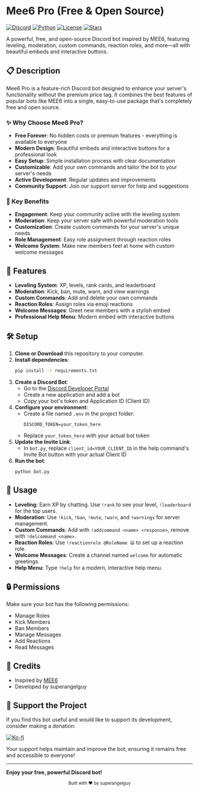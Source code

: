 # Mee6 Pro (Free & Open Source)

[![Discord](https://img.shields.io/discord/your_server_id?color=7289DA&label=Discord&logo=discord&logoColor=white)](https://discord.gg/support)
[![Python](https://img.shields.io/badge/Python-3.8%2B-blue?logo=python&logoColor=white)](https://www.python.org/)
[![License](https://img.shields.io/badge/License-MIT-green)](LICENSE)
[![Stars](https://img.shields.io/github/stars/yourusername/mee6-pro?style=social)](https://github.com/superangelguy/Mee6-Pro)

A powerful, free, and open-source Discord bot inspired by MEE6, featuring leveling, moderation, custom commands, reaction roles, and more—all with beautiful embeds and interactive buttons.

## 📋 Description

Mee6 Pro is a feature-rich Discord bot designed to enhance your server's functionality without the premium price tag. It combines the best features of popular bots like MEE6 into a single, easy-to-use package that's completely free and open source.

### ✨ Why Choose Mee6 Pro?

- **Free Forever**: No hidden costs or premium features - everything is available to everyone
- **Modern Design**: Beautiful embeds and interactive buttons for a professional look
- **Easy Setup**: Simple installation process with clear documentation
- **Customizable**: Add your own commands and tailor the bot to your server's needs
- **Active Development**: Regular updates and improvements
- **Community Support**: Join our support server for help and suggestions

### 🎯 Key Benefits

- **Engagement**: Keep your community active with the leveling system
- **Moderation**: Keep your server safe with powerful moderation tools
- **Customization**: Create custom commands for your server's unique needs
- **Role Management**: Easy role assignment through reaction roles
- **Welcome System**: Make new members feel at home with custom welcome messages

## 🚀 Features

- **Leveling System**: XP, levels, rank cards, and leaderboard
- **Moderation**: Kick, ban, mute, warn, and view warnings
- **Custom Commands**: Add and delete your own commands
- **Reaction Roles**: Assign roles via emoji reactions
- **Welcome Messages**: Greet new members with a stylish embed
- **Professional Help Menu**: Modern embed with interactive buttons

## 🛠️ Setup

1. **Clone or Download** this repository to your computer.
2. **Install dependencies**:
   ```bash
   pip install -r requirements.txt
   ```
3. **Create a Discord Bot**:
   - Go to the [Discord Developer Portal](https://discord.com/developers/applications)
   - Create a new application and add a bot
   - Copy your bot's token and Application ID (Client ID)
4. **Configure your environment**:
   - Create a file named `.env` in the project folder:
     ```env
     DISCORD_TOKEN=your_token_here
     ```
   - Replace `your_token_here` with your actual bot token
5. **Update the Invite Link**:
   - In `bot.py`, replace `client_id=YOUR_CLIENT_ID` in the help command's Invite Bot button with your actual Client ID
6. **Run the bot**:
   ```bash
   python bot.py
   ```

## 📝 Usage

- **Leveling**: Earn XP by chatting. Use `!rank` to see your level, `!leaderboard` for the top users.
- **Moderation**: Use `!kick`, `!ban`, `!mute`, `!warn`, and `!warnings` for server management.
- **Custom Commands**: Add with `!addcommand <name> <response>`, remove with `!delcommand <name>`.
- **Reaction Roles**: Use `!reactionrole @RoleName 😃` to set up a reaction role.
- **Welcome Messages**: Create a channel named `welcome` for automatic greetings.
- **Help Menu**: Type `!help` for a modern, interactive help menu.

## 🔒 Permissions
Make sure your bot has the following permissions:
- Manage Roles
- Kick Members
- Ban Members
- Manage Messages
- Add Reactions
- Read Messages

## 👥 Credits
- Inspired by [MEE6](https://mee6.xyz)
- Developed by superangelguy

## 💖 Support the Project

If you find this bot useful and would like to support its development, consider making a donation:

[![Ko-fi](https://img.shields.io/badge/Ko--fi-Donate-ff5e5b?logo=kofi&logoColor=white)](https://ko-fi.com/superangelguy)

Your support helps maintain and improve the bot, ensuring it remains free and accessible to everyone!


---

**Enjoy your free, powerful Discord bot!** 

<div align="center">
  <sub>Built with ❤️ by superangelguy</sub>
</div> 
